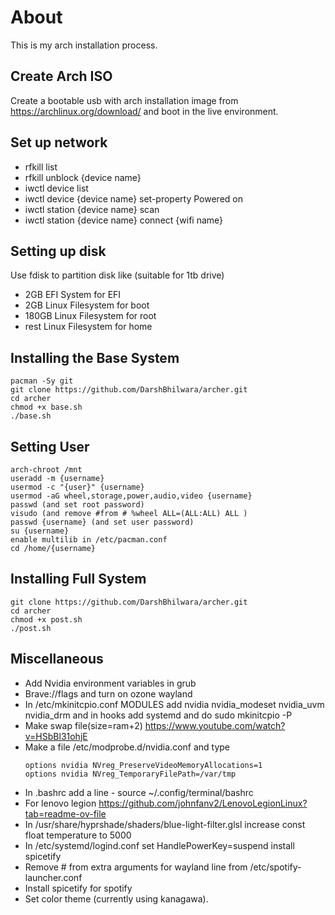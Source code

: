 # About
This is my arch installation process.

## Create Arch ISO
Create a bootable usb with arch installation image from <https://archlinux.org/download/> and boot in the live environment.

## Set up network 
- rfkill list 
- rfkill unblock {device name} 
- iwctl device list 
- iwctl device {device name} set-property Powered on 
- iwctl station {device name} scan 
- iwctl station {device name} connect {wifi name} 

## Setting up disk
Use fdisk to partition disk like (suitable for 1tb drive)
- 2GB EFI System for EFI
- 2GB Linux Filesystem for boot
- 180GB Linux Filesystem for root
- rest Linux Filesystem for home

## Installing the Base System
```
pacman -Sy git
git clone https://github.com/DarshBhilwara/archer.git
cd archer
chmod +x base.sh
./base.sh
```
## Setting User 
```
arch-chroot /mnt
useradd -m {username}
usermod -c "{user}" {username}
usermod -aG wheel,storage,power,audio,video {username}
passwd (and set root password)
visudo (and remove #from # %wheel ALL=(ALL:ALL) ALL )
passwd {username} (and set user password)
su {username}
enable multilib in /etc/pacman.conf
cd /home/{username}
```

## Installing Full System
```
git clone https://github.com/DarshBhilwara/archer.git
cd archer
chmod +x post.sh
./post.sh
```

## Miscellaneous
- Add Nvidia environment variables in grub
- Brave://flags and turn on ozone wayland
- In /etc/mkinitcpio.conf MODULES add nvidia nvidia_modeset nvidia_uvm nvidia_drm and in hooks add systemd and do sudo mkinitcpio -P
- Make swap file(size=ram+2)  <https://www.youtube.com/watch?v=HSbBl31ohjE>
- Make a file /etc/modprobe.d/nvidia.conf and type 
    ```
	options nvidia NVreg_PreserveVideoMemoryAllocations=1
	options nvidia NVreg_TemporaryFilePath=/var/tmp
    ```
- In .bashrc add a line - source ~/.config/terminal/bashrc
- For lenovo legion <https://github.com/johnfanv2/LenovoLegionLinux?tab=readme-ov-file>
- In /usr/share/hyprshade/shaders/blue-light-filter.glsl increase const float temperature to 5000
- In /etc/systemd/logind.conf set HandlePowerKey=suspend
install spicetify
- Remove # from extra arguments for wayland line from /etc/spotify-launcher.conf
- Install spicetify for spotify
- Set color theme (currently using kanagawa).


